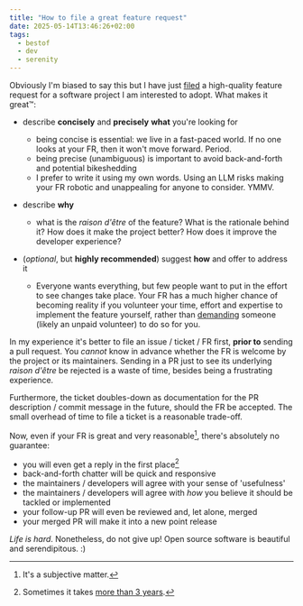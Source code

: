 ```yaml
---
title: "How to file a great feature request"
date: 2025-05-14T13:46:26+02:00
tags:
  - bestof
  - dev
  - serenity
---
```


Obviously I'm biased to say this but I have just
[filed](https://github.com/gruntwork-io/pre-commit/issues/130) a high-quality
feature request for a software project I am interested to adopt. What makes it
great™:

- describe **concisely** and **precisely** **what** you're looking for
  - being concise is essential: we live in a fast-paced world. If no one looks
    at your FR, then it won't move forward. Period.
  - being precise (unambiguous) is important to avoid back-and-forth and
    potential bikeshedding
  - I prefer to write it using my own words. Using an LLM risks making your FR
    robotic and unappealing for anyone to consider. YMMV.

- describe **why**
  - what is the _raison d'être_ of the feature? What is the rationale behind it?
    How does it make the project better? How does it improve the developer
    experience?

- (_optional_, but **highly recommended**) suggest **how** and offer to address it
  - Everyone wants everything, but few people want to put in the effort to see
    changes take place. Your FR has a much higher chance of becoming reality if
    you volunteer your time, effort and expertise to implement the feature
    yourself, rather than [demanding](https://xkcd.com/2347/) someone (likely an
    unpaid volunteer) to do so for you.

In my experience it's better to file an issue / ticket / FR first, **prior to**
sending a pull request. You _cannot_ know in advance whether the FR is welcome
by the project or its maintainers. Sending in a PR just to see its underlying
_raison d'être_ be rejected is a waste of time, besides being a frustrating
experience.

Furthermore, the ticket doubles-down as documentation for the PR description /
commit message in the future, should the FR be accepted. The small overhead of
time to file a ticket is a reasonable trade-off.

Now, even if your FR is great and very reasonable[^1], there's absolutely no
guarantee:

- you will even get a reply in the first place[^2]
- back-and-forth chatter will be quick and responsive
- the maintainers / developers will agree with your sense of 'usefulness'
- the maintainers / developers will agree with _how_ you believe it should be
  tackled or implemented
- your follow-up PR will even be reviewed and, let alone, merged
- your merged PR will make it into a new point release

_Life is hard_. Nonetheless, do not give up! Open source software is beautiful
and serendipitous. :)

[^1]: It's a subjective matter.

[^2]: Sometimes it takes [more than 3
    years](https://github.com/funtoo/keychain/issues/119).

